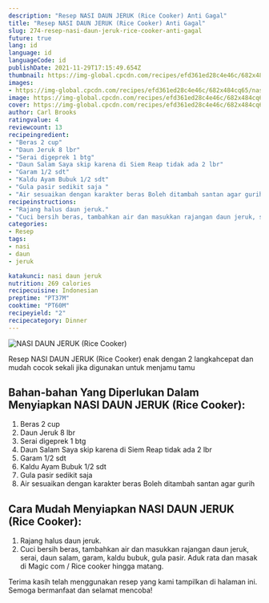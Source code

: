 ```yaml
---
description: "Resep NASI DAUN JERUK (Rice Cooker) Anti Gagal"
title: "Resep NASI DAUN JERUK (Rice Cooker) Anti Gagal"
slug: 274-resep-nasi-daun-jeruk-rice-cooker-anti-gagal
future: true
lang: id
language: id
languageCode: id
publishDate: 2021-11-29T17:15:49.654Z 
thumbnail: https://img-global.cpcdn.com/recipes/efd361ed28c4e46c/682x484cq65/nasi-daun-jeruk-rice-cooker-foto-resep-utama.png
images:
- https://img-global.cpcdn.com/recipes/efd361ed28c4e46c/682x484cq65/nasi-daun-jeruk-rice-cooker-foto-resep-utama.png
image: https://img-global.cpcdn.com/recipes/efd361ed28c4e46c/682x484cq65/nasi-daun-jeruk-rice-cooker-foto-resep-utama.png
cover: https://img-global.cpcdn.com/recipes/efd361ed28c4e46c/682x484cq65/nasi-daun-jeruk-rice-cooker-foto-resep-utama.png
author: Carl Brooks
ratingvalue: 4
reviewcount: 13
recipeingredient:
- "Beras 2 cup"
- "Daun Jeruk 8 lbr"
- "Serai digeprek 1 btg"
- "Daun Salam Saya skip karena di Siem Reap tidak ada 2 lbr"
- "Garam 1/2 sdt"
- "Kaldu Ayam Bubuk 1/2 sdt"
- "Gula pasir sedikit saja "
- "Air sesuaikan dengan karakter beras Boleh ditambah santan agar gurih "
recipeinstructions:
- "Rajang halus daun jeruk."
- "Cuci bersih beras, tambahkan air dan masukkan rajangan daun jeruk, serai, daun salam, garam, kaldu bubuk, gula pasir. Aduk rata dan masak di Magic com / Rice cooker hingga matang."
categories:
- Resep
tags:
- nasi
- daun
- jeruk

katakunci: nasi daun jeruk 
nutrition: 269 calories
recipecuisine: Indonesian
preptime: "PT37M"
cooktime: "PT60M"
recipeyield: "2"
recipecategory: Dinner
---
```



![NASI DAUN JERUK (Rice Cooker)](https://img-global.cpcdn.com/recipes/efd361ed28c4e46c/682x484cq65/nasi-daun-jeruk-rice-cooker-foto-resep-utama.png)

Resep NASI DAUN JERUK (Rice Cooker)  enak dengan 2 langkahcepat dan mudah cocok sekali jika digunakan untuk menjamu tamu

<!--inarticleads1-->

## Bahan-bahan Yang Diperlukan Dalam Menyiapkan NASI DAUN JERUK (Rice Cooker):

1. Beras 2 cup
1. Daun Jeruk 8 lbr
1. Serai digeprek 1 btg
1. Daun Salam Saya skip karena di Siem Reap tidak ada 2 lbr
1. Garam 1/2 sdt
1. Kaldu Ayam Bubuk 1/2 sdt
1. Gula pasir sedikit saja 
1. Air sesuaikan dengan karakter beras Boleh ditambah santan agar gurih 



<!--inarticleads2-->

## Cara Mudah Menyiapkan NASI DAUN JERUK (Rice Cooker):

1. Rajang halus daun jeruk.
1. Cuci bersih beras, tambahkan air dan masukkan rajangan daun jeruk, serai, daun salam, garam, kaldu bubuk, gula pasir. Aduk rata dan masak di Magic com / Rice cooker hingga matang.




Terima kasih telah menggunakan resep yang kami tampilkan di halaman ini. Semoga bermanfaat dan selamat mencoba!
